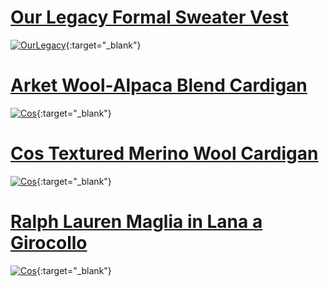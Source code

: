 
# [Our Legacy Formal Sweater Vest](https://www.ssense.com/en-it/men/product/our-legacy/gray-formal-vest/16239801)

[<img src="https://media.gq.com/photos/670d8bee145cb7cdf99f9ed2/3:4/w_640,c_limit/Formal-Sweater-Vest.jpg" alt="OurLegacy" class="logo-link">](https://www.ssense.com/en-us/men/product/our-legacy/gray-formal-vest/16239801){:target="_blank"}


# [Arket Wool-Alpaca Blend Cardigan](https://www.arket.com/en_eur/men/knitwear/cardigans/product.wool-alpaca-blend-cardigan-blue.1246815003.html)

[<img src="https://lp.arket.com/app006prod?set=key[resolve.pixelRatio],value[2]&set=key[resolve.width],value[800]&set=key[resolve.height],value[1000]&set=key[resolve.imageFit],value[containerwidth]&set=key[resolve.allowImageUpscaling],value[0]&set=key[resolve.quality],value[80]&set=ImageVersion[1],origin[dam],source[%2F01%2F7c%2F017c382824e182da0e046d6ccac59bbc8454e7a3.jpg],type[DESCRIPTIVESTILLLIFE]&call=url[file%3A%2Fproduct%2Fdynamic.chain]" alt="Cos" class="logo-link">](https://www.arket.com/en_eur/men/knitwear/cardigans/product.wool-alpaca-blend-cardigan-blue.1246815003.html){:target="_blank"}


# [Cos Textured Merino Wool Cardigan](https://www.cos.com/it-it/men/menswear/knitwear/product.textured-merino-wool-cardigan-beige.1249552002.html)


[<img src="https://lp.cosstores.com/app001prod?set=source[/ad/1d/ad1ddbe9a997eb4a2d56f83bc34028349b931b26.jpg],origin[dam],type[DESCRIPTIVESTILLLIFE],device[hdpi],quality[80],ImageVersion[1]&call=url[file:/product/main]" alt="Cos" class="logo-link">](https://www.cos.com/it-it/men/menswear/knitwear/merino/product/textured-merino-wool-cardigan-mole-1249552002){:target="_blank"}

# [Ralph Lauren Maglia in Lana a Girocollo](https://www.ralphlauren.it/it/maglia-in-lana-a-girocollo-625256.html?dwvar625256_colorname=Hunter%20Navy&cgid=men-clothing-jumpers-cardigans#start=1&cgid=men-clothing-jumpers-cardigans)


[<img src="https://dtcralphlauren.scene7.com/is/image/PoloGSI/s7-1488572_alternate10?$rl_4x5_zoom$" alt="Cos" class="logo-link">](https://www.ralphlauren.it/it/maglia-in-lana-a-girocollo-625256.html?dwvar625256_colorname=Hunter%20Navy&cgid=men-clothing-jumpers-cardigans#start=1&cgid=men-clothing-jumpers-cardigans){:target="_blank"}
